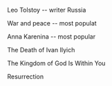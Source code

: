 Leo Tolstoy -- writer Russia

War and peace -- most populat

Anna Karenina -- most popular

The Death of Ivan Ilyich

The Kingdom of God Is Within You

Resurrection


